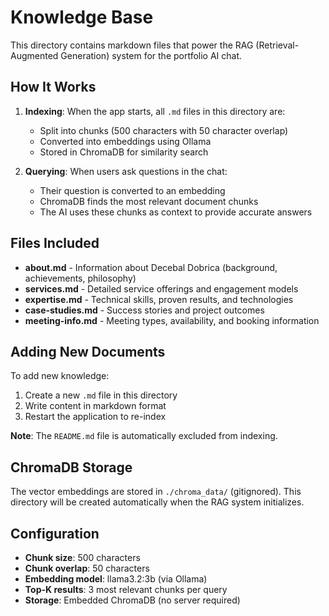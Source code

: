 # Knowledge Base

This directory contains markdown files that power the RAG (Retrieval-Augmented Generation) system for the portfolio AI chat.

## How It Works

1. **Indexing**: When the app starts, all `.md` files in this directory are:
   - Split into chunks (500 characters with 50 character overlap)
   - Converted into embeddings using Ollama
   - Stored in ChromaDB for similarity search

2. **Querying**: When users ask questions in the chat:
   - Their question is converted to an embedding
   - ChromaDB finds the most relevant document chunks
   - The AI uses these chunks as context to provide accurate answers

## Files Included

- **about.md** - Information about Decebal Dobrica (background, achievements, philosophy)
- **services.md** - Detailed service offerings and engagement models
- **expertise.md** - Technical skills, proven results, and technologies
- **case-studies.md** - Success stories and project outcomes
- **meeting-info.md** - Meeting types, availability, and booking information

## Adding New Documents

To add new knowledge:

1. Create a new `.md` file in this directory
2. Write content in markdown format
3. Restart the application to re-index

**Note**: The `README.md` file is automatically excluded from indexing.

## ChromaDB Storage

The vector embeddings are stored in `./chroma_data/` (gitignored). This directory will be created automatically when the RAG system initializes.

## Configuration

- **Chunk size**: 500 characters
- **Chunk overlap**: 50 characters
- **Embedding model**: llama3.2:3b (via Ollama)
- **Top-K results**: 3 most relevant chunks per query
- **Storage**: Embedded ChromaDB (no server required)
